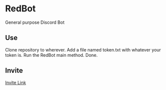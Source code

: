 # RedBot
General purpose Discord Bot

## Use
Clone repository to wherever.
Add a file named token.txt with whatever your token is.
Run the RedBot main method. Done.

## Invite
[Invite Link](https://discordapp.com/oauth2/authorize?client_id=270057017966723083&scope=bot&permissions=68672)